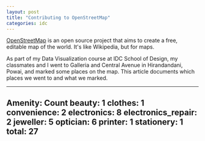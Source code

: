 ```yaml
---
layout: post
title: "Contributing to OpenStreetMap"
categories: idc
---
```


[OpenStreetMap](https://www.openstreetmap.org) is an open source project that aims to create a free, editable map of the world. It's like Wikipedia, but for maps.

As part of my Data Visualization course at IDC School of Design, my classmates and I went to Galleria and Central Avenue in Hirandandani, Powai, and marked some places on the map. This article documents which places we went to and what we marked.

---
Amenity:	Count
beauty:	1
clothes:	1
convenience:	2
electronics:	8
electronics_repair:	2
jeweller: 5
optician:	6
printer:	1
stationery:	1
total:	27
---

